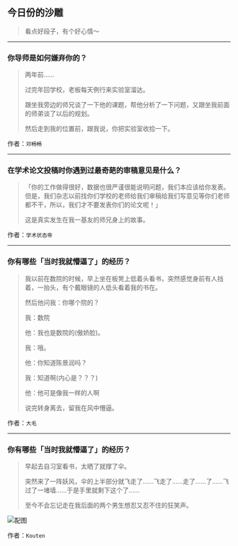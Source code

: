 ## 今日份的沙雕

> 看点好段子，有个好心情～


 
---

### 你导师是如何嫌弃你的？

> 两年前……
> 
> 过完年回学校，老板每天例行来实验室溜达。
> 
> 跟坐我旁边的师兄谈了一下他的课题，帮他分析了一下问题，又跟坐我前面的师弟谈了以后的规划。
> 
> 然后走到我的位置前，跟我说，你把实验室收拾一下。


作者：`邓畅畅`

---

### 在学术论文投稿时你遇到过最奇葩的审稿意见是什么？

> 「你的工作做得很好，数据也很严谨很能说明问题，我们本应该给你发表。但是，我们杂志以前找你们学校的老师给我们审稿给我们写意见等你们老师都不干，所以，我们才不要发表你们的论文呢！」
> 
> 这是真实发生在我一基友的师兄身上的故事。


作者：`学术状态帝`

---

### 你有哪些「当时我就懵逼了」的经历？

> 我以前在数院的时候，早上坐在板凳上低着头看书，突然感觉身前有人挡着，一抬头，有个戴眼镜的人低头看着我的书在。
> 
> 然后他问我：你哪个院的？
> 
> 我：数院
> 
> 他：我也是数院的(傲娇脸)。
> 
> 我：哦。
> 
> 他：你知道陈景润吗？
> 
> 我：知道啊(内心是？？？)
> 
> 他：他可是像我一样的人啊
> 
> 说完转身离去，留我在风中懵逼。


作者：`大毛`

---

### 你有哪些「当时我就懵逼了」的经历？

> 早起去自习室看书，太晒了就撑了伞。
> 
> 突然来了一阵妖风，伞的上半部分就飞走了……飞走了……走了……了……飞过了一堵墙……于是手里就剩下这个了……
> 
> 至今不会忘记走在我后面的两个男生想忍又忍不住的狂笑声。



![配图](http://pic1.zhimg.com/70/5367ddc71b80589cf885bab2e0c5a7d8_b.jpg)


作者：`Kouten`